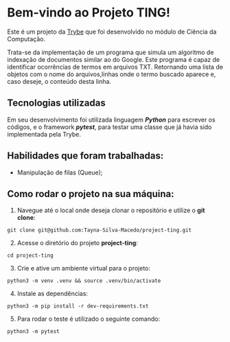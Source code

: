 # Bem-vindo ao Projeto TING!

Este é um projeto da [Trybe](https://www.betrybe.com/) que foi desenvolvido no módulo de Ciência da Computação.

Trata-se da implementação de um programa que simula um algoritmo de indexação de documentos similar ao do Google. Este programa é capaz de identificar ocorrências de termos em arquivos TXT. Retornando uma lista de objetos com o nome do arquivos,linhas onde o termo buscado aparece e, caso deseje, o conteúdo desta linha.

## Tecnologias utilizadas

Em seu desenvolvimento foi utilizada linguagem ***Python*** para escrever os códigos, e o framework ***pytest***, para testar uma classe que já havia sido implementada pela Trybe.

## Habilidades que foram trabalhadas:

  - Manipulação de filas (Queue); 

## Como rodar o projeto na sua máquina:

1. Navegue até o local onde deseja clonar o repositório e utilize o **git clone**:
```
git clone git@github.com:Tayna-Silva-Macedo/project-ting.git
```

2. Acesse o diretório do projeto **project-ting**:
```
cd project-ting
```

3. Crie e ative um ambiente virtual para o projeto:
```
python3 -m venv .venv && source .venv/bin/activate
```

4. Instale as dependências:
```
python3 -m pip install -r dev-requirements.txt
```

5. Para rodar o teste é utilizado o seguinte comando:
```
python3 -m pytest
```

